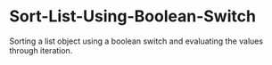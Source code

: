 # Sort-List-Using-Boolean-Switch
Sorting a list object using a boolean switch and evaluating the values through iteration.
